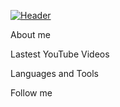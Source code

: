 [![Header](https://github.com/Async360/Async360/blob/main/assets/Pre-comp_5_AdobeExpress.gif)](https://github.com/Async360)

About me

Lastest YouTube Videos

Languages and Tools

Follow me
